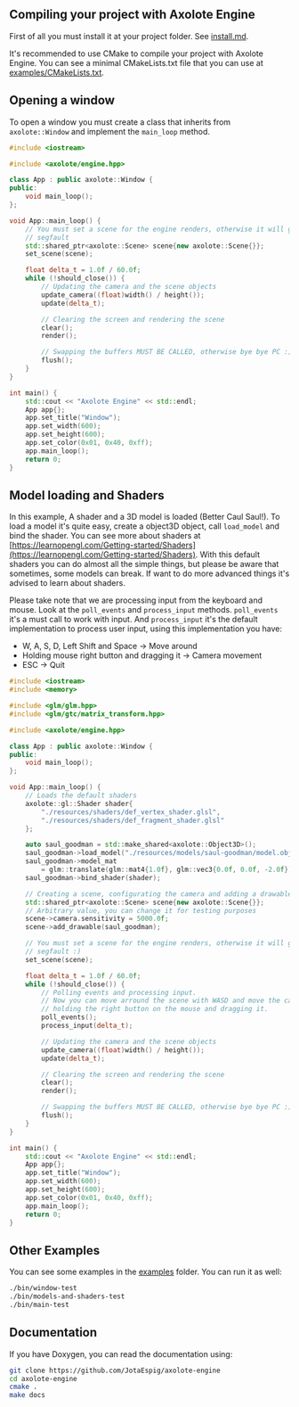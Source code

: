 ## Compiling your project with Axolote Engine

First of all you must install it at your project folder. See [install.md](install.md).

It's recommended to use CMake to compile your project with Axolote Engine.
You can see a minimal CMakeLists.txt file that you can use at [examples/CMakeLists.txt](examples/CMakeLists.txt).

## Opening a window

To open a window you must create a class that inherits from `axolote::Window` and implement the `main_loop` method.

```cpp
#include <iostream>

#include <axolote/engine.hpp>

class App : public axolote::Window {
public:
    void main_loop();
};

void App::main_loop() {
    // You must set a scene for the engine renders, otherwise it will give you a
    // segfault
    std::shared_ptr<axolote::Scene> scene{new axolote::Scene{}};
    set_scene(scene);

    float delta_t = 1.0f / 60.0f;
    while (!should_close()) {
        // Updating the camera and the scene objects
        update_camera((float)width() / height());
        update(delta_t);

        // Clearing the screen and rendering the scene
        clear();
        render();

        // Swapping the buffers MUST BE CALLED, otherwise bye bye PC :)
        flush();
    }
}

int main() {
    std::cout << "Axolote Engine" << std::endl;
    App app{};
    app.set_title("Window");
    app.set_width(600);
    app.set_height(600);
    app.set_color(0x01, 0x40, 0xff);
    app.main_loop();
    return 0;
}
```

## Model loading and Shaders

In this example, A shader and a 3D model is loaded (Better Caul Saul!).
To load a model it's quite easy, create a object3D object, call `load_model` and bind the shader.
You can see more about shaders at [https://learnopengl.com/Getting-started/Shaders](https://learnopengl.com/Getting-started/Shaders).
With this default shaders you can do almost all the simple things, but please be aware that sometimes, some models can break.
If want to do more advanced things it's advised to learn about shaders.

Please take note that we are processing input from the keyboard and mouse.
Look at the `poll_events` and `process_input` methods. `poll_events` it's a must call to work with input.
And `process_input` it's the default implementation to process user input, using this implementation you have:
 - W, A, S, D, Left Shift and Space -> Move around
 - Holding mouse right button and dragging it -> Camera movement
 - ESC -> Quit

```cpp
#include <iostream>
#include <memory>

#include <glm/glm.hpp>
#include <glm/gtc/matrix_transform.hpp>

#include <axolote/engine.hpp>

class App : public axolote::Window {
public:
    void main_loop();
};

void App::main_loop() {
    // Loads the default shaders
    axolote::gl::Shader shader{
        "./resources/shaders/def_vertex_shader.glsl",
        "./resources/shaders/def_fragment_shader.glsl"
    };

    auto saul_goodman = std::make_shared<axolote::Object3D>();
    saul_goodman->load_model("./resources/models/saul-goodman/model.obj");
    saul_goodman->model_mat
        = glm::translate(glm::mat4{1.0f}, glm::vec3{0.0f, 0.0f, -2.0f});
    saul_goodman->bind_shader(shader);

    // Creating a scene, configurating the camera and adding a drawable object
    std::shared_ptr<axolote::Scene> scene{new axolote::Scene{}};
    // Arbitrary value, you can change it for testing purposes
    scene->camera.sensitivity = 5000.0f;
    scene->add_drawable(saul_goodman);

    // You must set a scene for the engine renders, otherwise it will give you a
    // segfault :)
    set_scene(scene);

    float delta_t = 1.0f / 60.0f;
    while (!should_close()) {
        // Polling events and processing input.
        // Now you can move arround the scene with WASD and move the camera
        // holding the right button on the mouse and dragging it.
        poll_events();
        process_input(delta_t);

        // Updating the camera and the scene objects
        update_camera((float)width() / height());
        update(delta_t);

        // Clearing the screen and rendering the scene
        clear();
        render();

        // Swapping the buffers MUST BE CALLED, otherwise bye bye PC :)
        flush();
    }
}

int main() {
    std::cout << "Axolote Engine" << std::endl;
    App app{};
    app.set_title("Window");
    app.set_width(600);
    app.set_height(600);
    app.set_color(0x01, 0x40, 0xff);
    app.main_loop();
    return 0;
}
```

## Other Examples

You can see some examples in the [examples](examples) folder.
You can run it as well:
```bash
./bin/window-test
./bin/models-and-shaders-test
./bin/main-test
```

## Documentation

If you have Doxygen, you can read the documentation using:
```bash
git clone https://github.com/JotaEspig/axolote-engine
cd axolote-engine
cmake .
make docs
```
